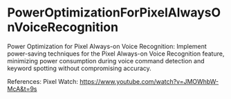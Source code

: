 # PowerOptimizationForPixelAlwaysOnVoiceRecognition
Power Optimization for Pixel Always-on Voice Recognition: Implement power-saving techniques for the Pixel Always-on Voice Recognition feature, minimizing power consumption during voice command detection and keyword spotting without compromising accuracy.

















References: Pixel Watch: https://www.youtube.com/watch?v=JMOWhbW-McA&t=9s
